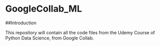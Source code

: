 # GoogleCollab_ML

##Introduction

This repository will contain all the code files from the Udemy Course of Python Data Science, from Google Collab.
